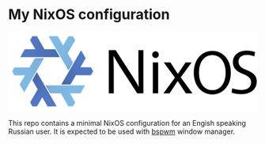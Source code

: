 # My NixOS configuration

![NixOS](https://raw.githubusercontent.com/NixOS/nixos-artwork/c1dc75611042b57a385c80495d3728724c35cfee/logo/nixos.svg)

This repo contains a minimal NixOS configuration for an Engish speaking Russian
user. It is expected to be used with
[bspwm](https://github.com/baskerville/bspwm) window manager.
